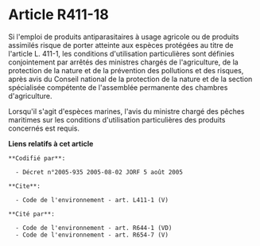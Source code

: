 # Article R411-18

Si l'emploi de produits antiparasitaires à usage agricole ou de produits assimilés risque de porter atteinte aux espèces
protégées au titre de l'article L. 411-1, les conditions d'utilisation particulières sont définies conjointement par arrêtés
des ministres chargés de l'agriculture, de la protection de la nature et de la prévention des pollutions et des risques,
après avis du Conseil national de la protection de la nature et de la section spécialisée compétente de l'assemblée
permanente des chambres d'agriculture. 

Lorsqu'il s'agit d'espèces marines, l'avis du ministre chargé des pêches maritimes sur les conditions d'utilisation
particulières des produits concernés est requis.

**Liens relatifs à cet article**

	**Codifié par**:

	  - Décret n°2005-935 2005-08-02 JORF 5 août 2005

	**Cite**:

	  - Code de l'environnement - art. L411-1 (V)

	**Cité par**:

	  - Code de l'environnement - art. R644-1 (VD)
	  - Code de l'environnement - art. R654-7 (V)
